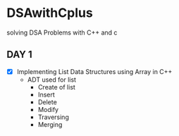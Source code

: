 # DSAwithCplus
solving DSA Problems with C++ and c

## DAY 1
- [x] Implementing List Data Structures using Array in C++
    - ADT used for list
        - Create of list
        - Insert
        - Delete
        - Modify
        - Traversing
        - Merging

